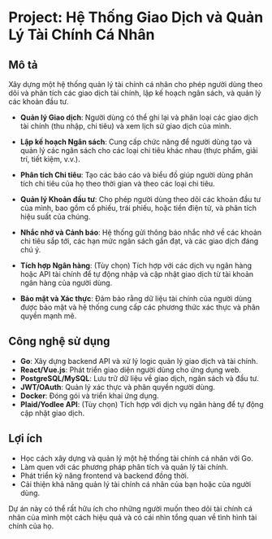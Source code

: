# Project: Hệ Thống Giao Dịch và Quản Lý Tài Chính Cá Nhân

## Mô tả

Xây dựng một hệ thống quản lý tài chính cá nhân cho phép người dùng theo dõi và phân tích các giao dịch tài chính, lập kế hoạch ngân sách, và quản lý các khoản đầu tư.

- **Quản lý Giao dịch**: Người dùng có thể ghi lại và phân loại các giao dịch tài chính (thu nhập, chi tiêu) và xem lịch sử giao dịch của mình.

- **Lập kế hoạch Ngân sách**: Cung cấp chức năng để người dùng tạo và quản lý các ngân sách cho các loại chi tiêu khác nhau (thực phẩm, giải trí, tiết kiệm, v.v.).

- **Phân tích Chi tiêu**: Tạo các báo cáo và biểu đồ giúp người dùng phân tích chi tiêu của họ theo thời gian và theo các loại chi tiêu.

- **Quản lý Khoản đầu tư**: Cho phép người dùng theo dõi các khoản đầu tư của mình, bao gồm cổ phiếu, trái phiếu, hoặc tiền điện tử, và phân tích hiệu suất của chúng.

- **Nhắc nhở và Cảnh báo**: Hệ thống gửi thông báo nhắc nhở về các khoản chi tiêu sắp tới, các hạn mức ngân sách gần đạt, và các giao dịch đáng chú ý.

- **Tích hợp Ngân hàng**: (Tùy chọn) Tích hợp với các dịch vụ ngân hàng hoặc API tài chính để tự động nhập và cập nhật giao dịch từ tài khoản ngân hàng của người dùng.

- **Bảo mật và Xác thực**: Đảm bảo rằng dữ liệu tài chính của người dùng được bảo mật và hệ thống cung cấp các phương thức xác thực và phân quyền mạnh mẽ.

## Công nghệ sử dụng

- **Go**: Xây dựng backend API và xử lý logic quản lý giao dịch và tài chính.
- **React/Vue.js**: Phát triển giao diện người dùng cho ứng dụng web.
- **PostgreSQL/MySQL**: Lưu trữ dữ liệu về giao dịch, ngân sách và đầu tư.
- **JWT/OAuth**: Quản lý xác thực và phân quyền người dùng.
- **Docker**: Đóng gói và triển khai ứng dụng.
- **Plaid/Yodlee API**: (Tùy chọn) Tích hợp với dịch vụ ngân hàng để tự động cập nhật giao dịch.

## Lợi ích

- Học cách xây dựng và quản lý một hệ thống tài chính cá nhân với Go.
- Làm quen với các phương pháp phân tích và quản lý tài chính.
- Phát triển kỹ năng frontend và backend đồng thời.
- Cải thiện khả năng quản lý tài chính cá nhân của bạn hoặc của người dùng.

Dự án này có thể rất hữu ích cho những người muốn theo dõi tài chính cá nhân của mình một cách hiệu quả và có cái nhìn tổng quan về tình hình tài chính của họ.
